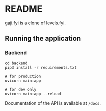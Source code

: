 # README

gaji.fyi is a clone of levels.fyi.

## Running the application

### Backend

```
cd backend
pip3 install -r requirements.txt

# for production
uvicorn main:app

# for dev only
uvicorn main:app --reload
```

Documentation of the API is available at `/docs`.
